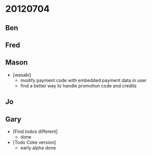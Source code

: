 # 20120704

## Ben



## Fred



## Mason
- [wasabi]
  - modify payment code with embedded payment data in user
  - find a better way to handle promotion code and credits



## Jo



## Gary
  - [Find todos different]
    - done
  - [Todo Coke version]
    - early alpha done